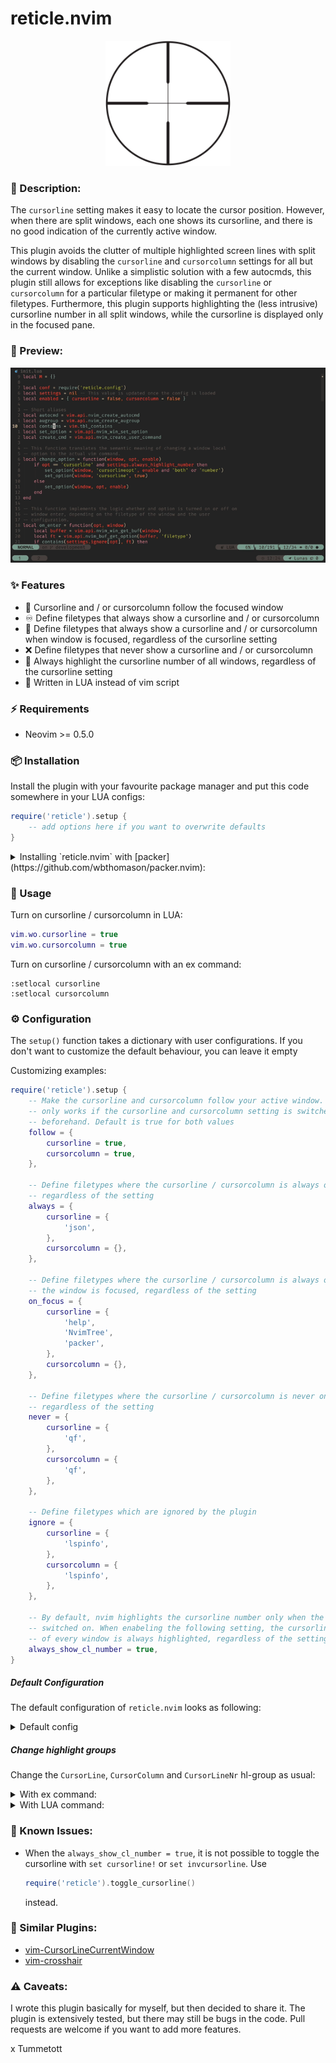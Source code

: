 # reticle.nvim

<p align="center">
  <img src="./reticle.png" alt="reticle" width="200" height="200" />
</p>

### :pencil: Description:

The `cursorline` setting makes it easy to locate the cursor position. However, when there are split windows, each one shows its cursorline, and there is no good indication of the currently active window.

This plugin avoids the clutter of multiple highlighted screen lines with split windows by disabling the `cursorline` and `cursorcolumn` settings for all but the current window. Unlike a simplistic solution with a few autocmds, this plugin still allows for exceptions like disabling the `cursorline` or `cursorcolumn` for a particular filetype or making it permanent for other filetypes. Furthermore, this plugin supports highlighting the (less intrusive) cursorline number in all split windows, while the cursorline is displayed only in the focused pane.

### 🎥 Preview:

![preview](./preview.gif)


### ✨ Features

- 🚶 Cursorline and / or cursorcolumn follow the focused window
- ♾️  Define filetypes that always show a cursorline and / or cursorcolumn
- 👀 Define filetypes that always show a cursorline and / or cursorcolumn when window is focused, regardless of the cursorline setting
- ❌ Define filetypes that never show a cursorline and / or cursorcolumn
- 🔦 Always highlight the cursorline number of all windows, regardless of the cursorline setting
- 💨 Written in LUA instead of vim script 


### ⚡️ Requirements

- Neovim >= 0.5.0


### 📦 Installation

Install the plugin with your favourite package manager and put this code
somewhere in your LUA configs:

```lua
require('reticle').setup {
    -- add options here if you want to overwrite defaults
}
```

<details><summary>Installing `reticle.nvim` with [packer](https://github.com/wbthomason/packer.nvim):</summary>

```lua
use {
    'tummetott/reticle.nvim',
    config = function()
        require('reticle').setup {
            -- add options here if you want to overwrite defaults
        }
    end
}
```

</details>


### 🚀 Usage

Turn on cursorline / cursorcolumn in LUA:
```lua
vim.wo.cursorline = true
vim.wo.cursorcolumn = true
```

Turn on cursorline / cursorcolumn with an ex command:
```
:setlocal cursorline
:setlocal cursorcolumn
```


### ⚙️  Configuration

The `setup()` function takes a dictionary with user configurations. If you don't
want to customize the default behaviour, you can leave it empty

Customizing examples:

```lua
require('reticle').setup {
    -- Make the cursorline and cursorcolumn follow your active window. This
    -- only works if the cursorline and cursorcolumn setting is switched on
    -- beforehand. Default is true for both values
    follow = {
        cursorline = true,
        cursorcolumn = true,
    },

    -- Define filetypes where the cursorline / cursorcolumn is always on,
    -- regardless of the setting
    always = {
        cursorline = {
            'json',
        },
        cursorcolumn = {},
    },

    -- Define filetypes where the cursorline / cursorcolumn is always on when
    -- the window is focused, regardless of the setting
    on_focus = {
        cursorline = {
            'help',
            'NvimTree',
            'packer',
        },
        cursorcolumn = {},
    },

    -- Define filetypes where the cursorline / cursorcolumn is never on,
    -- regardless of the setting
    never = {
        cursorline = {
            'qf',
        },
        cursorcolumn = {
            'qf',
        },
    },

    -- Define filetypes which are ignored by the plugin
    ignore = {
        cursorline = {
            'lspinfo',
        },
        cursorcolumn = {
            'lspinfo',
        },
    },

    -- By default, nvim highlights the cursorline number only when the cursorline setting is
    -- switched on. When enabeling the following setting, the cursorline number
    -- of every window is always highlighted, regardless of the setting
    always_show_cl_number = true,
}
```

##### Default Configuration
The default configuration of `reticle.nvim` looks as following:

<details><summary>Default config</summary>

```lua
{
    follow = {
        cursorline = true,
        cursorcolumn = true,
    },
    always = {
        cursorline = {},
        cursorcolumn = {},
    },
    on_focus = {
        cursorline = {},
        cursorcolumn = {},
    },
    never = {
        cursorline = {
            'TelescopePrompt',
            'DressingInput',
        },
        cursorcolumn = {},
    },
    ignore = {
        cursorline = {},
        cursorcolumn = {},
    },
    always_show_cl_number = false,
}
```

</details>

##### Change highlight groups

Change the `CursorLine`, `CursorColumn` and `CursorLineNr` hl-group as usual:

<details><summary>With ex command:</summary>

```
-- Set color explicitly by defining a RGB value
:highlight CursorLine guibg=#3C3836

-- Link to other hl-group
:highlight! link CursorLine Visual
```

</details>

<details><summary>With LUA command:</summary>

```lua
-- Set color explicitly by defining a RGB value
vim.api.nvim_set_hl(0, 'CursorLineNr', { fg = '#FFFFFF' })

-- Link to other hl-group
vim.api.nvim_set_hl(0, 'CursorLine', { link = 'Visual' })

-- Underline the cursorline
vim.api.nvim_set_hl(0, 'CursorLine', { underline = true })
```

</details>


### 🐛 Known Issues:

- When the `always_show_cl_number = true`, it is not possible to toggle the
  cursorline with `set cursorline!` or `set invcursorline`. Use
  ```lua
  require('reticle').toggle_cursorline()
  ```
  instead.


### 👯 Similar Plugins:

- [vim-CursorLineCurrentWindow](https://github.com/inkarkat/vim-CursorLineCurrentWindow)
- [vim-crosshair](https://github.com/bronson/vim-crosshairs)


### ⚠️  Caveats:

I wrote this plugin basically for myself, but then decided to share it. The
plugin is extensively tested, but there may still be bugs in the code. Pull
requests are welcome if you want to add more features.

x Tummetott
